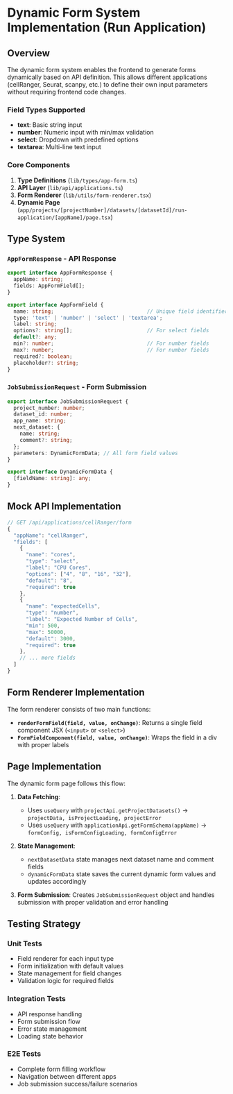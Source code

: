 # Dynamic Form System Implementation (Run Application)

## Overview

The dynamic form system enables the frontend to generate forms dynamically based on API definition. This allows different applications (cellRanger, Seurat, scanpy, etc.) to define their own input parameters without requiring frontend code changes.

### Field Types Supported

- **text**: Basic string input
- **number**: Numeric input with min/max validation
- **select**: Dropdown with predefined options
- **textarea**: Multi-line text input

### Core Components

1. **Type Definitions** (`lib/types/app-form.ts`)
2. **API Layer** (`lib/api/applications.ts`)
3. **Form Renderer** (`lib/utils/form-renderer.tsx`)
4. **Dynamic Page** (`app/projects/[projectNumber]/datasets/[datasetId]/run-application/[appName]/page.tsx`)

## Type System

### `AppFormResponse` - API Response

```typescript
export interface AppFormResponse {
  appName: string;        
  fields: AppFormField[];
}

export interface AppFormField {
  name: string;                              // Unique field identifier
  type: 'text' | 'number' | 'select' | 'textarea';
  label: string;
  options?: string[];                        // For select fields
  default?: any;
  min?: number;                              // For number fields
  max?: number;                              // For number fields
  required?: boolean;
  placeholder?: string;
}
```

### `JobSubmissionRequest` - Form Submission

```typescript
export interface JobSubmissionRequest {
  project_number: number;
  dataset_id: number;
  app_name: string;
  next_dataset: {
    name: string;
    comment?: string;
  };
  parameters: DynamicFormData; // All form field values
}

export interface DynamicFormData {
  [fieldName: string]: any;
}
```

## Mock API Implementation

```typescript
// GET /api/applications/cellRanger/form
{
  "appName": "cellRanger",
  "fields": [
    {
      "name": "cores",
      "type": "select",
      "label": "CPU Cores",
      "options": ["4", "8", "16", "32"],
      "default": "8",
      "required": true
    },
    {
      "name": "expectedCells",
      "type": "number",
      "label": "Expected Number of Cells",
      "min": 500,
      "max": 50000,
      "default": 3000,
      "required": true
    },
    // ... more fields
  ]
}
```

## Form Renderer Implementation

The form renderer consists of two main functions:

- **`renderFormField(field, value, onChange)`**: Returns a single field component JSX (`<input>` or `<select>`)
- **`FormFieldComponent(field, value, onChange)`**: Wraps the field in a div with proper labels

## Page Implementation

The dynamic form page follows this flow:

1. **Data Fetching**: 
   - Uses `useQuery` with `projectApi.getProjectDatasets()` → `projectData, isProjectLoading, projectError`
   - Uses `useQuery` with `applicationApi.getFormSchema(appName)` → `formConfig, isFormConfigLoading, formConfigError`

2. **State Management**: 
   - `nextDatasetData` state manages next dataset name and comment fields
   - `dynamicFormData` state saves the current dynamic form values and updates accordingly

3. **Form Submission**: Creates `JobSubmissionRequest` object and handles submission with proper validation and error handling


## Testing Strategy

### Unit Tests
- Field renderer for each input type
- Form initialization with default values
- State management for field changes
- Validation logic for required fields

### Integration Tests

- API response handling
- Form submission flow
- Error state management
- Loading state behavior

### E2E Tests

- Complete form filling workflow
- Navigation between different apps
- Job submission success/failure scenarios
